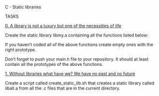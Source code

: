 C - Static libraries

 

TASKS

 

[0. A library is not a luxury but one of the necessities of life](libmy.a)

 

Create the static library libmy.a containing all the functions listed below:

 

If you haven’t coded all of the above functions create empty ones with the right prototype.

 

Don’t forget to push your main.h file to your repository. It should at least contain all the prototypes of the above functions.

 

[1. Without libraries what have we? We have no past and no future](create_static_lib.sh)

 

Create a script called create_static_lib.sh that creates a static library called liball.a from all the .c files that are in the current directory.



